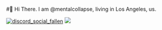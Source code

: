 #👋 Hi There.
I am @mentalcollapse, living in Los Angeles, us.  

[![discord_social_fallen](https://img.shields.io/badge/Discord-Fallen-5765f0)](https://discord.com/users/683388041124905071) ![](https://komarev.com/ghpvc/?username=kedisty)
